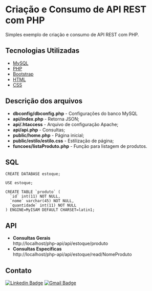 # Criação e Consumo de API REST com PHP

Simples exemplo de criação e consumo de API REST com PHP.

<h2> Tecnologias Utilizadas </h2>

- [MySQL](https://www.mysql.com/)
- [PHP](https://www.php.net/)
- [Bootstrap](https://getbootstrap.com/)
- [HTML](https://developer.mozilla.org/pt-BR/docs/Web/HTML)
- [CSS](https://devdocs.io/css/)

<h2> Descrição dos arquivos </h2>
<ul>
  <li><b>dbconfig/dbconfig.php</b> - Configurações do banco MySQL</li>
  <li><b>api/index.php</b> - Retorna JSON;</li>
  <li><b>api/.htaccess</b> - Arquivo de configuração Apache;</li>
  <li><b>api/api.php</b> - Consultas;</li>
  <li><b>public/home.php</b> - Página inicial;</li>
  <li><b>public/estilo/estilo.css</b> - Estilização de página;</li>
  <li><b>funcoes/listaProduto.php</b> - Função para listagem de produtos.</li>
</ul>


<h2> SQL </h2>

```
CREATE DATABASE estoque;

USE estoque;

CREATE TABLE `produto` (
  `id` int(11) NOT NULL,
  `nome` varchar(45) NOT NULL,
  `quantidade` int(11) NOT NULL
) ENGINE=MyISAM DEFAULT CHARSET=latin1;
```

<h2> API </h2>
<ul>
  <li><b>Consultas Gerais</b></li>
  http://localhost/php-api/api/estoque/produto
  <li><b>Consultas Específicas</b></li>
  http://localhost/php-api/api/estoque/read/NomeProduto
</ul>

<h2> Contato </h2>

[![Linkedin Badge](https://img.shields.io/badge/-Otávio-blue?style=flat-square&logo=Linkedin&logoColor=white&link=https://www.linkedin.com/in/otaviosilva22/)](https://www.linkedin.com/in/otaviosilva22/)
[![Gmail Badge](https://img.shields.io/badge/-otavio.ssilva22@gmail.com-c14438?style=flat-square&logo=Gmail&logoColor=white&link=mailto:otavio.ssilva22@gmail.com)](mailto:otavio.ssilva22@gmail.com)
